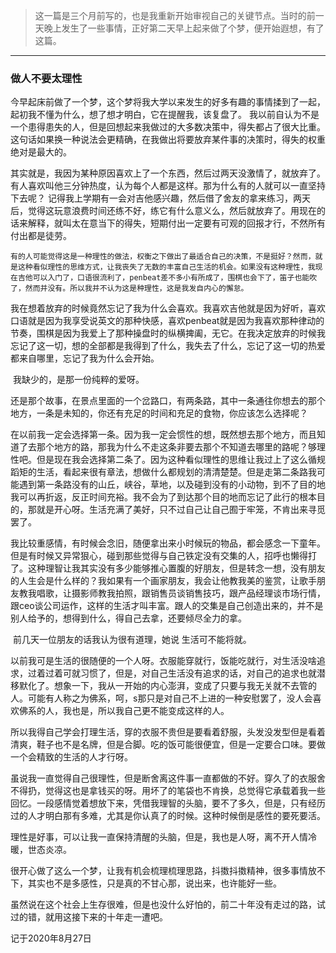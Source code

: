 

> 这一篇是三个月前写的，也是我重新开始审视自己的关键节点。当时的前一天晚上发生了一些事情，正好第二天早上起来做了个梦，便开始遐想，有了这篇。

----

### 做人不要太理性

​		今早起床前做了一个梦，这个梦将我大学以来发生的好多有趣的事情揉到了一起，起初我不懂为什么，想了想才明白，它在提醒我，该复盘了。
我以前自认为不是一个患得患失的人，但是回想起来我做过的大多数决策中，得失都占了很大比重。这句话如果换一种说法会更精确，在我做出将要放弃某件事的决策时，得失的权重绝对是最大的。

​		其实就是，我因为某种原因喜欢上了一个东西，然后过两天没激情了，就放弃了。有人喜欢叫他三分钟热度，认为每个人都是这样。那为什么有的人就可以一直坚持下去呢？
记得我上学期有一会对吉他感兴趣，然后借了舍友的拿来练习，两天后，觉得这玩意浪费时间还练不好，练它有什么意义么，然后就放弃了。用现在的话来解释，就叫太在意当下的得失，短期付出一定要有可观的回报才行，不然所有付出都是徒劳。

   	有的人可能觉得这是一种理性的做法，权衡之下做出了最适合自己的决策，不是挺好？然而，就是这种看似理性的思维方式，让我丧失了无数的丰富自己生活的机会。如果没有这种理性，我现在吉他可以入门了，口语很流利了，penbeat差不多小有所成了，围棋也会下了，笛子也能吹了，然而并没有。所以我并不认为这是种理性，这是我发自内心的懈怠。

​    	我在想着放弃的时候竟然忘记了我为什么会喜欢。我喜欢吉他就是因为好听，喜欢口语就是因为我享受说英文的那种快感，喜欢penbeat就是因为我喜欢那种律动的节奏，围棋是因为我爱上了那种操盘时的纵横捭阖，无它。在我决定放弃的时候我忘记了这一切，想的全部都是我得到了什么，我失去了什么，忘记了这一切的热爱都来自哪里，忘记了我为什么会开始。

​    	我缺少的，是那一份纯粹的爱呀。

​    	还是那个故事，在景点里面的一个岔路口，有两条路，其中一条通往你想去的那个地方，一条是未知的，你还有充足的时间和充足的食物，你应该怎么选择呢？

​    	在以前我一定会选择第一条。因为我一定会惯性的想，既然想去那个地方，而且知道了去那个地方的路，那我为什么不走这条非要去那个不知道去哪里的路呢？够理性吧。但是现在我会选择第二条了。因为这种看似理性的思维让我过上了这么循规蹈矩的生活，看起来很有章法，想做什么都规划的清清楚楚。但是走第二条路我可能遇到第一条路没有的山丘，峡谷，草地，以及碰到没有的小动物，到不了目的地我可以再折返，反正时间充裕。我不会为了到达那个目的地而忘记了此行的根本目的，那就是开心呀。生活充满了美好，只不过自己让自己囿于牢笼，不肯出来寻觅罢了。

​    	我比较重感情，有时候会念旧，随便拿出来小时候玩的物品，都会感念一下童年。但是有时候又异常狠心，碰到那些觉得与自己铁定没有交集的人，招呼也懒得打了。这种理智让我其实没有多少能够推心置腹的好朋友，但是转念一想，没有朋友的人生会是什么样的？我如果有一个画家朋友，我会让他教我美的鉴赏，让歌手朋友教我唱歌，让摄影师教我拍照，跟销售员谈销售技巧，跟产品经理谈市场行情，跟ceo谈公司运作，这样的生活才叫丰富。跟人的交集是自己创造出来的，并不是别人给予的，想得到什么，得自己去拿，还要倾尽全力的拿。

​    	前几天一位朋友的话我认为很有道理，她说 生活可不能将就。

​    	以前我可是生活的很随便的一个人呀。衣服能穿就行，饭能吃就行，对生活没啥追求，过着过着可就习惯了，但是，对自己生活没有追求的话，对自己的追求也就潜移默化了。想象一下，我从一开始的内心澎湃，变成了只要与我无关就不去管的人。可能有人称之为佛系，呵，s那只是对自己不上进的一种安慰罢了，没人会喜欢佛系的人，我也是，所以我自己更不能变成这样的人。

​    	所以我得自己学会打理生活，穿的衣服不贵但是要看着舒服，头发没发型但是看着清爽，鞋子也不是名牌，但是合脚。吃的饭可能很便宜，但是一定要合口味。要做一个会精致的生活的人才行呀。

​    	虽说我一直觉得自己很理性，但是断舍离这件事一直都做的不好。穿久了的衣服舍不得扔，觉得这也是拿钱买的呀。用坏了的笔袋也不肯换，总觉得它承载着我一些回忆。一段感情觉着想放下来，凭借我理智的头脑，要不了多久，但是，只有经历过的人才明白那有多难，尤其是你认真了的时候。这种时候倒是感性的要死要活。

​    	理性是好事，可以让我一直保持清醒的头脑，但是，我也是人呀，离不开人情冷暖，世态炎凉。

​    	很开心做了这么一个梦，让我有机会梳理梳理思路，抖擞抖擞精神，很多事情放不下，其实也不是多感性，只是真的不甘心那，说出来，也许能好一些。

​    	虽然说在这个社会上生存很难，但是也没什么好怕的，前二十年没有走过的路，试过的错，就用这接下来的十年走一遭吧。



记于2020年8月27日

